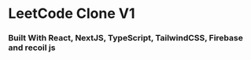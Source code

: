 # LeetCode Clone V1

### Built With React, NextJS, TypeScript, TailwindCSS, Firebase and recoil js

